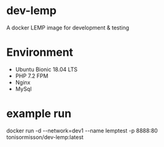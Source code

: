 # dev-lemp
A docker LEMP image for development &amp; testing

# Environment

 - Ubuntu Bionic 18.04 LTS
 - PHP 7.2 FPM
 - Nginx
 - MySql 
 
 
# example run
docker run -d --network=dev1 --name lemptest -p 8888:80 tonisormisson/dev-lemp:latest
